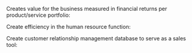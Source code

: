 Creates value for the business measured in financial returns per product/service portfolio:








Create efficiency in the human resource function: 









Create customer relationship management database to serve as a sales tool: 
